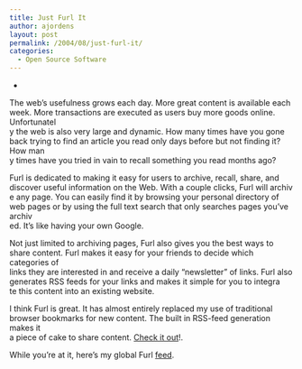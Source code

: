 ```yaml
---
title: Just Furl It
author: ajordens
layout: post
permalink: /2004/08/just-furl-it/
categories:
  - Open Source Software
---
```

*  
The web&#8217;s usefulness grows each day. More great content is available each week. More transactions are executed as users buy more goods online. Unfortunatel  
y the web is also very large and dynamic. How many times have you gone back trying to find an article you read only days before but not finding it? How man  
y times have you tried in vain to recall something you read months ago?</p> 

Furl is dedicated to making it easy for users to archive, recall, share, and discover useful information on the Web. With a couple clicks, Furl will archiv  
e any page. You can easily find it by browsing your personal directory of web pages or by using the full text search that only searches pages you&#8217;ve archiv  
ed. It&#8217;s like having your own Google.

Not just limited to archiving pages, Furl also gives you the best ways to share content. Furl makes it easy for your friends to decide which categories of  
links they are interested in and receive a daily &#8220;newsletter&#8221; of links. Furl also generates RSS feeds for your links and makes it simple for you to integra  
te this content into an existing website.  
</i>

I think Furl is great. It has almost entirely replaced my use of traditional browser bookmarks for new content. The built in RSS-feed generation makes it  
a piece of cake to share content. [Check it out][1]!.

While you&#8217;re at it, here&#8217;s my global Furl [feed][2].

 [1]: http://www.furl.net/
 [2]: http://www.furl.net/members/ajordens/rss.xml